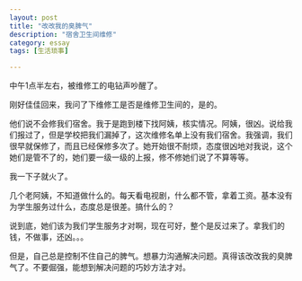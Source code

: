 ```yaml
---
layout: post
title: "改改我的臭脾气"
description: "宿舍卫生间维修"
category: essay
tags: [生活琐事]

---
```


中午1点半左右，被维修工的电钻声吵醒了。

刚好佳佳回来，我问了下维修工是否是维修卫生间的，是的。

他们说不会修我们宿舍。我于是跑到楼下找阿姨，核实情况。阿姨，很凶。说给我们报过了，但是学校把我们漏掉了，这次维修名单上没有我们宿舍。我强调，我们很早就保修了，而且已经保修多次了。她开始很不耐烦，态度很凶地对我说，这个她们是管不了的，她们要一级一级的上报，修不修她们说了不算等等。

我一下子就火了。

几个老阿姨，不知道做什么的。每天看电视剧，什么都不管，拿着工资。基本没有为学生服务过什么，态度总是很差。搞什么的？

说到底，她们该为我们学生服务才对啊，现在可好，整个是反过来了。拿我们的钱，不做事，还凶。。。

但是，自己总是控制不住自己的脾气。想暴力沟通解决问题。真得该改改我的臭脾气了。不要倔强，能想到解决问题的巧妙方法才对。

